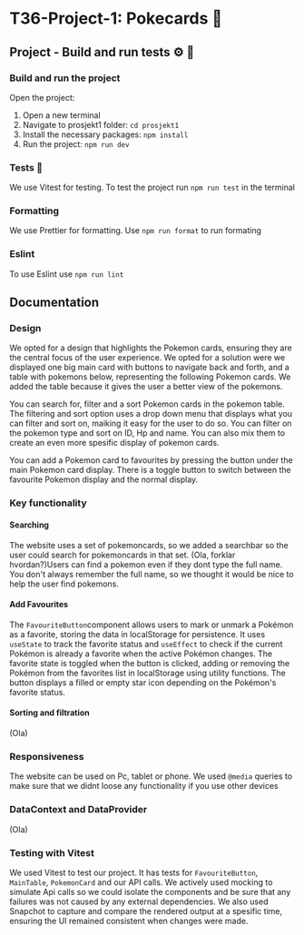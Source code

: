 # T36-Project-1: Pokecards :rocket:
## Project - Build and run tests :gear: :wrench:
### Build and run the project

Open the project:
1. Open a new terminal
2. Navigate to prosjekt1 folder: `cd prosjekt1`
3. Install the necessary packages: `npm install`
4. Run the project: `npm run dev`


### Tests 🧪
We use Vitest for testing. To test the project run `npm run test` in the terminal

### Formatting
We use Prettier for formatting. Use `npm run format` to run formating



 ### Eslint
 To use Eslint use `npm run lint`


## Documentation
### Design
We opted for a design that highlights the Pokemon cards, ensuring they are the central focus of the user experience. We opted for a solution were we displayed one big main card with buttons to navigate back and forth, and a table with pokemons below, representing the following Pokemon cards. We added the table because it gives the user a better view of the pokemons. 

You can search for, filter and a sort Pokemon cards in the pokemon table. The filtering and sort option uses a drop down menu that displays what you can filter and sort on, maiking it easy for the user to do so. You can filter on the pokemon type and sort on ID, Hp and name. You can also mix them to create an even more spesific display of pokemon cards.

You can add a Pokemon card to favourites by pressing the button under the main Pokemon card display. There is a toggle button to switch between the favourite Pokemon display and the normal display.

### Key functionality
#### Searching
The website uses a set of pokemoncards, so we added a searchbar so the user could search for pokemoncards in that set. (Ola, forklar hvordan?)Users can find a pokemon even if they dont type the full name. You don't always remember the full name, so we thought it would be nice to help the user find pokemons.

#### Add Favourites
The `FavouriteButton`component allows users to mark or unmark a Pokémon as a favorite, storing the data in localStorage for persistence. It uses `useState` to track the favorite status and `useEffect` to check if the current Pokémon is already a favorite when the active Pokémon changes. The favorite state is toggled when the button is clicked, adding or removing the Pokémon from the favorites list in localStorage using utility functions. The button displays a filled or empty star icon depending on the Pokémon's favorite status.
#### Sorting and filtration
(Ola)

### Responsiveness
The website can be used on Pc, tablet or phone. We used `@media` queries to make sure that we didnt loose any functionality if you use other devices

### DataContext and DataProvider
(Ola)

### Testing with Vitest
We used Vitest to test our project. It has tests for `FavouriteButton`, `MainTable`, `PokemonCard` and our API calls. We actively used mocking to simulate Api calls so we could isolate the components and be sure that any failures was not caused by any external dependencies. We also used Snapchot to capture and compare the rendered output at a spesific time, ensuring the UI remained consistent when changes were made.




